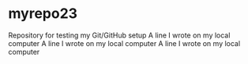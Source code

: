 # myrepo23
Repository for testing my Git/GitHub setup
A line I wrote on my local computer
A line I wrote on my local computer
A line I wrote on my local computer
